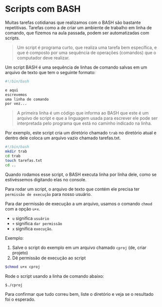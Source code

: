 # Scripts com BASH

Muitas tarefas cotidianas que realizamos com o BASH são bastante repetitivas. Tarefas como a de criar um ambiente de trabalho em linha de comando, que fizemos na aula passada, podem ser automatizadas com scripts.

> Um script é programa curto, que realiza uma tarefa bem específica, e que é composto por uma sequência de operações (comandos) que o computador deve realizar.

Um script BASH é uma sequência de linhas de comando salvas em um arquivo de texto que tem o seguinte formato:

```bash
#!/bin/bash

e aqui
escrevemos
uma linha de comando
por vez...
```

> A primeira linha é um código que informa ao BASH que este é um arquivo de script e que a linguagem usada para escrever ele pode ser interpretada pelo programa que está no caminho indicado na linha.

Por exemplo, este script cria um diretório chamado `trab` no diretório atual e dentro dele coloca um arquivo vazio chamado tarefas.txt.

```bash
#!/bin/bash
mkdir trab
cd trab
touch tarefas.txt
cd ..
```

Quando rodamos esse script, o BASH executa linha por linha dele, como se estivéssemos digitando elas no console.

Para rodar um script, o arquivo de texto que contém ele precisa ter `permissão de execução` para nosso usuário.

Para dar permissão de execução a um arquivo, usamos o comando `chmod` com a opção `u+x`.

- `u` significa `usuário`
- `+` significa `dar permissão`
- `x` significa `execução`.

Exemplo:

1. Salve o script do exemplo em um arquivo chamado `cproj` (de, criar projeto)
2. Dê permissão de execução ao script

```bash
$chmod u+x cproj
```

Rode o script usando a linha de comando abaixo:
```bash
$./cproj
```

Para confirmar que tudo correu bem, liste o diretório e veja se o resultado foi o esperado.
